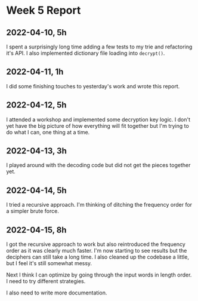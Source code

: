 # Week 5 Report

## 2022-04-10, 5h

I spent a surprisingly long time adding a few tests to my trie and refactoring
it's API. I also implemented dictionary file loading into `decrypt()`.

## 2022-04-11, 1h

I did some finishing touches to yesterday's work and wrote this report.

## 2022-04-12, 5h

I attended a workshop and implemented some decryption key logic. I don't yet
have the big picture of how everything will fit together but I'm trying to do
what I can, one thing at a time.

## 2022-04-13, 3h

I played around with the decoding code but did not get the pieces together yet.

## 2022-04-14, 5h

I tried a recursive approach. I'm thinking of ditching the frequency order
for a simpler brute force.

## 2022-04-15, 8h

I got the recursive approach to work but also reintroduced the frequency order
as it was clearly much faster. I'm now starting to see results but the
deciphers can still take a long time. I also cleaned up the codebase a little,
but I feel it's still somewhat messy.

Next I think I can optimize by going through the input words in length order.
I need to try different strategies.

I also need to write more documentation.
